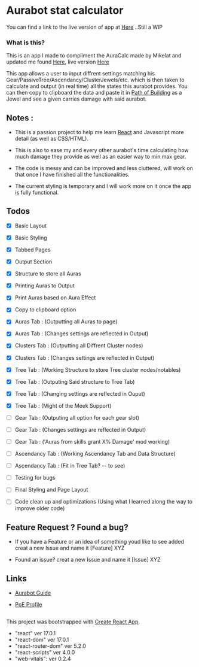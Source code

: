 # Aurabot stat calculator

You can find a link to the live version of app at [Here](https://hepnuk.github.io/aurastatcalc/) ..Still a WIP

### What is this?

This is an app I made to compliment the AuraCalc made by Mikelat and updated me found [Here](https://github.com/HepNuk/AuraCalc), live version [Here](https://hepnuk.github.io/AuraCalc/)

This app allows a user to input diffrent settings matching his Gear/PassiveTree/Ascendancy/ClusterJewels/etc. which is then taken to calculate and output (in real time) all the states this aurabot provides. You can then copy to clipboard the data and paste it in [Path of Building](https://pathofbuilding.community/) as a Jewel and see a given carries damage with said aurabot. 

## Notes :

- This is a passion project to help me learn [React](https://reactjs.org/) and Javascript more detail (as well as CSS/HTML). 

- This is also to ease my and every other aurabot's time calculating how much damage they provide as well as an easier way to min max gear.

- The code is messy and can be improved and less cluttered, will work on that once I have finished all the functionalities.

- The current styling is temporary and I will work more on it once the app is fully functional. 

## Todos
- [x] Basic Layout
- [x] Basic Styling
- [x] Tabbed Pages
- [x] Output Section
- [x] Structure to store all Auras
- [x] Printing Auras to Output 
- [x] Print Auras based on Aura Effect
- [x] Copy to clipboard option
- [x] Auras Tab : (Outputting all Auras to page)
- [x] Auras Tab : (Changes settings are reflected in Output)
- [x] Clusters Tab : (Outputting all Diffrent Cluster nodes)
- [x] Clusters Tab : (Changes settings are reflected in Output)
- [x] Tree Tab : (Working Structure to store Tree cluster nodes/notables)
- [x] Tree Tab : (Outputing Said structure to Tree Tab)
- [x] Tree Tab : (Changing settings are reflected in Ouput)
- [x] Tree Tab : (Might of the Meek Support)
- [ ] Gear Tab : (Outputing all option for each gear slot)
- [ ] Gear Tab : (Changes settings are reflected in Output)
- [ ] Gear Tab : ('Auras from skills grant X% Damage' mod working)
- [ ] Ascendancy Tab : (Working Ascendancy Tab and Data Structure)
- [ ] Ascendancy Tab : (Fit in Tree Tab? -- to see)
- [ ] Testing for bugs
- [ ] Final Styling and Page Layout
- [ ] Code clean up and optimizations (Using what I learned along the way to improve older code)


## Feature Request ? Found a bug?

- If you have a Feature or an idea of something youd like to see added creat a new Issue and name it [Feature] XYZ

- Found an issue? creat a new Issue and name it [Issue] XYZ

## Links

- [Aurabot Guide](https://www.pathofexile.com/forum/view-thread/2819938)

- [PoE Profile](https://www.pathofexile.com/account/view-profile/_Nuk)

##
This project was bootstrapped with [Create React App](https://github.com/facebook/create-react-app).
- "react" ver 17.0.1
- "react-dom" ver 17.0.1
- "react-router-dom" ver 5.2.0
- "react-scripts" ver 4.0.0
- "web-vitals": ver 0.2.4